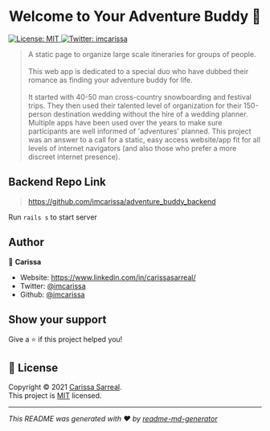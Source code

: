 <h1 align="center">Welcome to Your Adventure Buddy 👋</h1>
<p>
  <a href="https://opensource.org/licenses/MIT" target="_blank">
    <img alt="License: MIT" src="https://img.shields.io/badge/License-MIT-yellow.svg" />
  </a>
  <a href="https://twitter.com/imcarissa" target="_blank">
    <img alt="Twitter: imcarissa" src="https://img.shields.io/twitter/follow/imcarissa.svg?style=social" />
  </a>
</p>

> A static page to organize large scale itineraries for groups of people.
> <br><br>
> This web app is dedicated to a special duo who have dubbed their romance as finding your adventure buddy for life.
> <br><br>
> It started with 40-50 man cross-country snowboarding and festival trips. They then used their talented level of organization for their 150-person destination wedding without the hire of a wedding planner. Multiple apps have been used over the years to make sure participants are well informed of 'adventures' planned. This project was an answer to a call for a static, easy access website/app fit for all levels of internet navigators (and also those who prefer a more discreet internet presence).

## Backend Repo Link

> https://github.com/imcarissa/adventure_buddy_backend

Run ```rails s``` to start server
## Author

👤 **Carissa**

* Website: https://www.linkedin.com/in/carissasarreal/
* Twitter: [@imcarissa](https://twitter.com/imcarissa)
* Github: [@imcarissa](https://github.com/imcarissa)

## Show your support

Give a ⭐️ if this project helped you!

## 📝 License

Copyright © 2021 [Carissa Sarreal](https://github.com/imcarissa).<br />
This project is [MIT](https://opensource.org/licenses/MIT) licensed.

***
_This README was generated with ❤️ by [readme-md-generator](https://github.com/kefranabg/readme-md-generator)_
